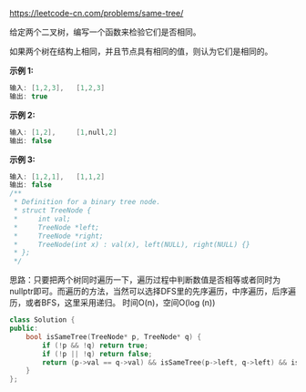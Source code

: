 <https://leetcode-cn.com/problems/same-tree/>

给定两个二叉树，编写一个函数来检验它们是否相同。

如果两个树在结构上相同，并且节点具有相同的值，则认为它们是相同的。

**示例 1:**

```cpp
输入: [1,2,3],   [1,2,3]
输出: true
```

**示例 2:**

```cpp
输入: [1,2],     [1,null,2]
输出: false
```

**示例 3:**

```cpp
输入: [1,2,1],   [1,1,2]
输出: false
/**
 * Definition for a binary tree node.
 * struct TreeNode {
 *     int val;
 *     TreeNode *left;
 *     TreeNode *right;
 *     TreeNode(int x) : val(x), left(NULL), right(NULL) {}
 * };
 */
```



思路：只要把两个树同时遍历一下，遍历过程中判断数值是否相等或者同时为nullptr即可。而遍历的方法，当然可以选择DFS里的先序遍历，中序遍历，后序遍历，或者BFS，这里采用递归。 时间O(n)，空间O(log (n))

```cpp
class Solution {
public:
    bool isSameTree(TreeNode* p, TreeNode* q) {
        if (!p && !q) return true;
        if (!p || !q) return false;
        return (p->val == q->val) && isSameTree(p->left, q->left) && isSameTree(p->right, q->right);
    }
};
```